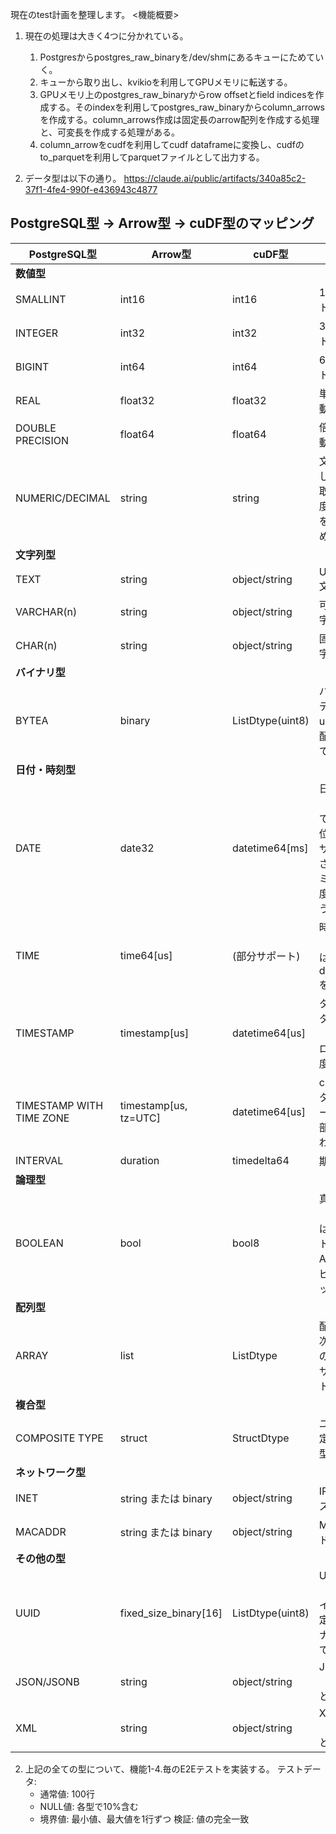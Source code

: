 現在のtest計画を整理します。
<機能概要>
1. 現在の処理は大きく4つに分かれている。
   1. Postgresからpostgres_raw_binaryを/dev/shmにあるキューにためていく。
   2. キューから取り出し、kvikioを利用してGPUメモリに転送する。
   3. GPUメモリ上のpostgres_raw_binaryからrow offsetとfield indicesを作成する。そのindexを利用してpostgres_raw_binaryからcolumn_arrowsを作成する。column_arrows作成は固定長のarrow配列を作成する処理と、可変長を作成する処理がある。
   4. column_arrowをcudfを利用してcudf dataframeに変換し、cudfのto_parquetを利用してparquetファイルとして出力する。

2. データ型は以下の通り。
https://claude.ai/public/artifacts/340a85c2-37f1-4fe4-990f-e436943c4877
## PostgreSQL型 → Arrow型 → cuDF型のマッピング
| PostgreSQL型 | Arrow型 | cuDF型 | 備考 |
|-------------|---------|---------|------|
| **数値型** |
| SMALLINT | int16 | int16 | 16ビット整数 |
| INTEGER | int32 | int32 | 32ビット整数 |
| BIGINT | int64 | int64 | 64ビット整数 |
| REAL | float32 | float32 | 単精度浮動小数点 |
| DOUBLE PRECISION | float64 | float64 | 倍精度浮動小数点 |
| NUMERIC/DECIMAL | string | string | 文字列として読み取り（精度の損失を防ぐため） |
| **文字列型** |
| TEXT | string | object/string | UTF-8文字列 |
| VARCHAR(n) | string | object/string | 可変長文字列 |
| CHAR(n) | string | object/string | 固定長文字列 |
| **バイナリ型** |
| BYTEA | binary | ListDtype(uint8) | バイナリデータをuint8の配列として表現 |
| **日付・時刻型** |
| DATE | date32 | datetime64[ms] | 日付（cuDFでは日単位精度はサポートされず、ミリ秒精度で扱う） |
| TIME | time64[us] | (部分サポート) | 時刻（cuDFは主にdatetimeを使用） |
| TIMESTAMP | timestamp[us] | datetime64[us] | タイムスタンプ（マイクロ秒精度） |
| TIMESTAMP WITH TIME ZONE | timestamp[us, tz=UTC] | datetime64[us] | cuDFはタイムゾーンを内部的に扱わない |
| INTERVAL | duration | timedelta64 | 期間 |
| **論理型** |
| BOOLEAN | bool | bool8 | 真偽値（cuDFは1バイト/値、Arrowはビットマップ） |
| **配列型** |
| ARRAY | list | ListDtype | 配列（1次元配列のみ完全サポート） |
| **複合型** |
| COMPOSITE TYPE | struct | StructDtype | ユーザー定義複合型 |
| **ネットワーク型** |
| INET | string または binary | object/string | IPアドレス |
| MACADDR | string または binary | object/string | MACアドレス |
| **その他の型** |
| UUID | fixed_size_binary[16] | ListDtype(uint8) | UUID（16バイトの固定長バイナリとして） |
| JSON/JSONB | string | object/string | JSON（文字列として） |
| XML | string | object/string | XML（文字列として） |


2. 上記の全ての型について、機能1-4.毎のE2Eテストを実装する。
  テストデータ:
    - 通常値: 100行
    - NULL値: 各型で10%含む
    - 境界値: 最小値、最大値を1行ずつ
   検証: 値の完全一致
